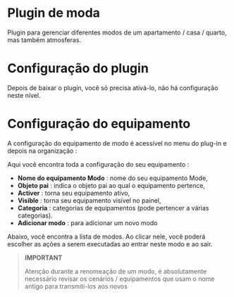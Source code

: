 # Plugin de moda

Plugin para gerenciar diferentes modos de um apartamento / casa / quarto, mas também atmosferas.

# Configuração do plugin

Depois de baixar o plugin, você só precisa ativá-lo, não há configuração neste nível.

# Configuração do equipamento

A configuração do equipamento de modo é acessível no menu do plug-in e depois na organização :

Aqui você encontra toda a configuração do seu equipamento :

-   **Nome do equipamento Modo** : nome do seu equipamento Mode,
-   **Objeto pai** : indica o objeto pai ao qual o equipamento pertence,
-   **Activer** : torna seu equipamento ativo,
-   **Visible** : torna seu equipamento visível no painel,
-   **Categoria** : categorias de equipamentos (pode pertencer a várias categorias).
-   **Adicionar modo** : para adicionar um novo modo

Abaixo, você encontra a lista de modos. Ao clicar nele, você poderá escolher as ações a serem executadas ao entrar neste modo e ao sair.

>**IMPORTANT**
>
>Atenção durante a renomeação de um modo, é absolutamente necessário revisar os cenários / equipamentos que usam o nome antigo para transmiti-los aos novos
